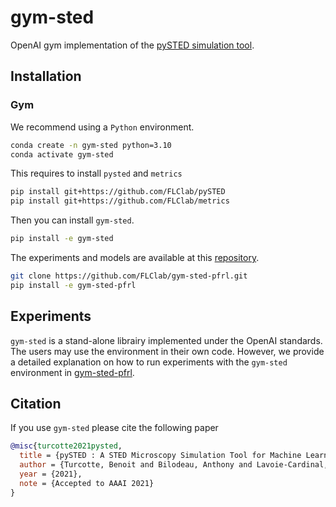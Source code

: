 # gym-sted

OpenAI gym implementation of the [pySTED simulation tool](https://github.com/FLClab/pySTED).

## Installation

### Gym

We recommend using a `Python` environment.
```bash
conda create -n gym-sted python=3.10
conda activate gym-sted
```

This requires to install `pysted` and `metrics`
```bash
pip install git+https://github.com/FLClab/pySTED
pip install git+https://github.com/FLClab/metrics
```

Then you can install `gym-sted`.
```bash
pip install -e gym-sted
```

The experiments and models are available at this [repository](https://github.com/FLClab/gym-sted-pfrl).
```bash
git clone https://github.com/FLClab/gym-sted-pfrl.git
pip install -e gym-sted-pfrl
```

## Experiments

`gym-sted` is a stand-alone librairy implemented under the OpenAI standards. The users may use the environment in their own code. However, we provide a detailed explanation on how to run experiments with the `gym-sted` environment in [gym-sted-pfrl](https://github.com/FLClab/gym-sted-pfrl#usage).

## Citation

If you use `gym-sted` please cite the following paper
```bibtex
@misc{turcotte2021pysted,
  title = {pySTED : A STED Microscopy Simulation Tool for Machine Learning Training},
  author = {Turcotte, Benoit and Bilodeau, Anthony and Lavoie-Cardinal, Flavie and Durand, Audrey},
  year = {2021},
  note = {Accepted to AAAI 2021}
}
```
